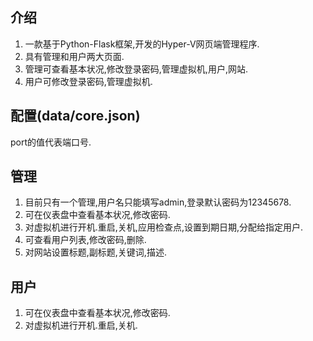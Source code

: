 ## 介绍
1. 一款基于Python-Flask框架,开发的Hyper-V网页端管理程序.
2. 具有管理和用户两大页面.
3. 管理可查看基本状况,修改登录密码,管理虚拟机,用户,网站.
4. 用户可修改登录密码,管理虚拟机.
## 配置(data/core.json)
port的值代表端口号.
## 管理
1. 目前只有一个管理,用户名只能填写admin,登录默认密码为12345678.
2. 可在仪表盘中查看基本状况,修改密码.
3. 对虚拟机进行开机.重启,关机,应用检查点,设置到期日期,分配给指定用户.
4. 可查看用户列表,修改密码,删除.
5. 对网站设置标题,副标题,关键词,描述.
## 用户
1. 可在仪表盘中查看基本状况,修改密码.
2. 对虚拟机进行开机.重启,关机.